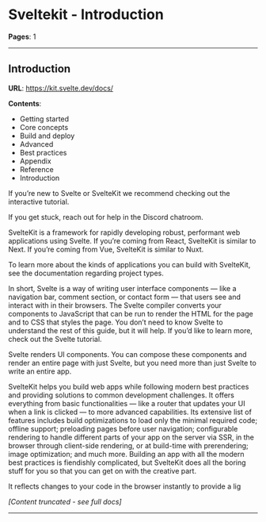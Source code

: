 # Sveltekit - Introduction

**Pages**: 1

---

## Introduction

**URL**: https://kit.svelte.dev/docs/

**Contents**:
  - Getting started
  - Core concepts
  - Build and deploy
  - Advanced
  - Best practices
  - Appendix
  - Reference
- Introduction

If you’re new to Svelte or SvelteKit we recommend checking out the interactive tutorial.

If you get stuck, reach out for help in the Discord chatroom.

SvelteKit is a framework for rapidly developing robust, performant web applications using Svelte. If you’re coming from React, SvelteKit is similar to Next. If you’re coming from Vue, SvelteKit is similar to Nuxt.

To learn more about the kinds of applications you can build with SvelteKit, see the documentation regarding project types.

In short, Svelte is a way of writing user interface components — like a navigation bar, comment section, or contact form — that users see and interact with in their browsers. The Svelte compiler converts your components to JavaScript that can be run to render the HTML for the page and to CSS that styles the page. You don’t need to know Svelte to understand the rest of this guide, but it will help. If you’d like to learn more, check out the Svelte tutorial.

Svelte renders UI components. You can compose these components and render an entire page with just Svelte, but you need more than just Svelte to write an entire app.

SvelteKit helps you build web apps while following modern best practices and providing solutions to common development challenges. It offers everything from basic functionalities — like a router that updates your UI when a link is clicked — to more advanced capabilities. Its extensive list of features includes build optimizations to load only the minimal required code; offline support; preloading pages before user navigation; configurable rendering to handle different parts of your app on the server via SSR, in the browser through client-side rendering, or at build-time with prerendering; image optimization; and much more. Building an app with all the modern best practices is fiendishly complicated, but SvelteKit does all the boring stuff for you so that you can get on with the creative part.

It reflects changes to your code in the browser instantly to provide a lig

*[Content truncated - see full docs]*

---
